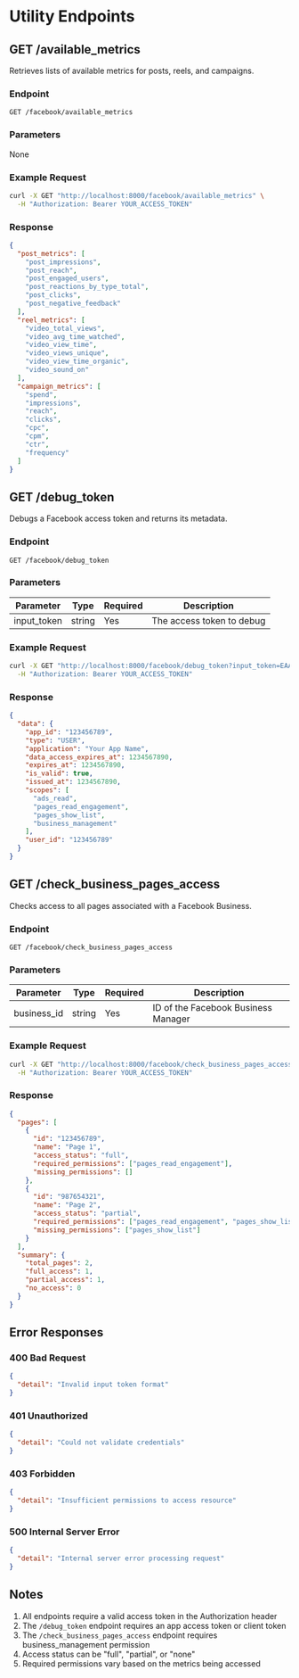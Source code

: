 # Utility Endpoints

## GET /available_metrics

Retrieves lists of available metrics for posts, reels, and campaigns.

### Endpoint

```
GET /facebook/available_metrics
```

### Parameters

None

### Example Request

```bash
curl -X GET "http://localhost:8000/facebook/available_metrics" \
  -H "Authorization: Bearer YOUR_ACCESS_TOKEN"
```

### Response

```json
{
  "post_metrics": [
    "post_impressions",
    "post_reach",
    "post_engaged_users",
    "post_reactions_by_type_total",
    "post_clicks",
    "post_negative_feedback"
  ],
  "reel_metrics": [
    "video_total_views",
    "video_avg_time_watched",
    "video_view_time",
    "video_views_unique",
    "video_view_time_organic",
    "video_sound_on"
  ],
  "campaign_metrics": [
    "spend",
    "impressions",
    "reach",
    "clicks",
    "cpc",
    "cpm",
    "ctr",
    "frequency"
  ]
}
```

## GET /debug_token

Debugs a Facebook access token and returns its metadata.

### Endpoint

```
GET /facebook/debug_token
```

### Parameters

| Parameter   | Type   | Required | Description               |
| ----------- | ------ | -------- | ------------------------- |
| input_token | string | Yes      | The access token to debug |

### Example Request

```bash
curl -X GET "http://localhost:8000/facebook/debug_token?input_token=EAABw..." \
  -H "Authorization: Bearer YOUR_ACCESS_TOKEN"
```

### Response

```json
{
  "data": {
    "app_id": "123456789",
    "type": "USER",
    "application": "Your App Name",
    "data_access_expires_at": 1234567890,
    "expires_at": 1234567890,
    "is_valid": true,
    "issued_at": 1234567890,
    "scopes": [
      "ads_read",
      "pages_read_engagement",
      "pages_show_list",
      "business_management"
    ],
    "user_id": "123456789"
  }
}
```

## GET /check_business_pages_access

Checks access to all pages associated with a Facebook Business.

### Endpoint

```
GET /facebook/check_business_pages_access
```

### Parameters

| Parameter   | Type   | Required | Description                         |
| ----------- | ------ | -------- | ----------------------------------- |
| business_id | string | Yes      | ID of the Facebook Business Manager |

### Example Request

```bash
curl -X GET "http://localhost:8000/facebook/check_business_pages_access?business_id=675341657897354" \
  -H "Authorization: Bearer YOUR_ACCESS_TOKEN"
```

### Response

```json
{
  "pages": [
    {
      "id": "123456789",
      "name": "Page 1",
      "access_status": "full",
      "required_permissions": ["pages_read_engagement"],
      "missing_permissions": []
    },
    {
      "id": "987654321",
      "name": "Page 2",
      "access_status": "partial",
      "required_permissions": ["pages_read_engagement", "pages_show_list"],
      "missing_permissions": ["pages_show_list"]
    }
  ],
  "summary": {
    "total_pages": 2,
    "full_access": 1,
    "partial_access": 1,
    "no_access": 0
  }
}
```

## Error Responses

### 400 Bad Request

```json
{
  "detail": "Invalid input token format"
}
```

### 401 Unauthorized

```json
{
  "detail": "Could not validate credentials"
}
```

### 403 Forbidden

```json
{
  "detail": "Insufficient permissions to access resource"
}
```

### 500 Internal Server Error

```json
{
  "detail": "Internal server error processing request"
}
```

## Notes

1. All endpoints require a valid access token in the Authorization header
2. The `/debug_token` endpoint requires an app access token or client token
3. The `/check_business_pages_access` endpoint requires business_management permission
4. Access status can be "full", "partial", or "none"
5. Required permissions vary based on the metrics being accessed
